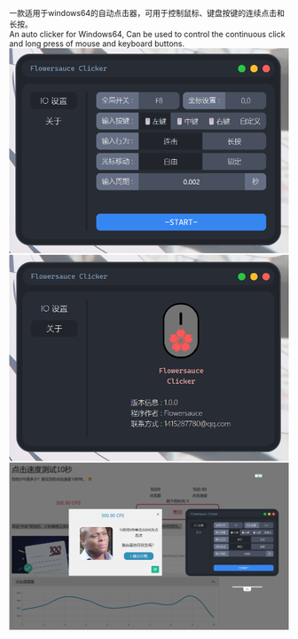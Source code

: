 一款适用于windows64的自动点击器，可用于控制鼠标、键盘按键的连续点击和长按。  
An auto clicker for Windows64, Can be used to control the continuous click and long press of mouse and keyboard buttons.  
![PAGE1](assets/page1.png)  
![PAGE2](assets/page2.png)  
![PAGE3](assets/test.png)
